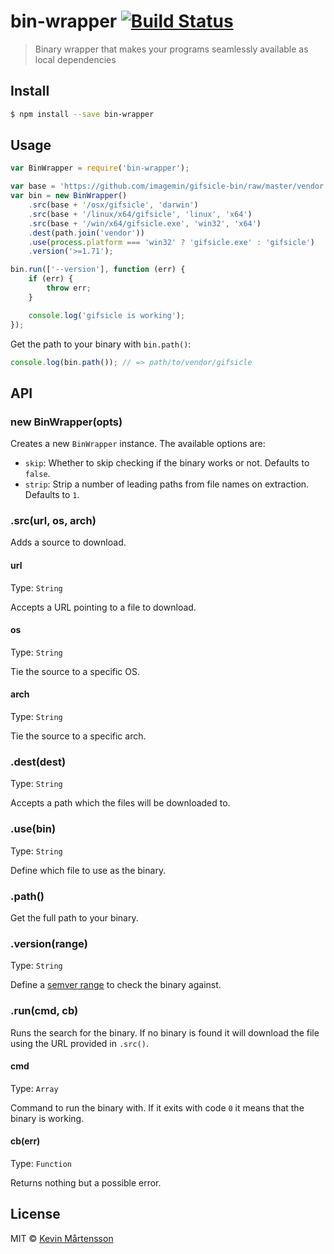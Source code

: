 # bin-wrapper [![Build Status](http://img.shields.io/travis/kevva/bin-wrapper.svg?style=flat)](https://travis-ci.org/kevva/bin-wrapper)

> Binary wrapper that makes your programs seamlessly available as local dependencies

## Install

```sh
$ npm install --save bin-wrapper
```

## Usage

```js
var BinWrapper = require('bin-wrapper');

var base = 'https://github.com/imagemin/gifsicle-bin/raw/master/vendor';
var bin = new BinWrapper()
	.src(base + '/osx/gifsicle', 'darwin')
	.src(base + '/linux/x64/gifsicle', 'linux', 'x64')
	.src(base + '/win/x64/gifsicle.exe', 'win32', 'x64')
	.dest(path.join('vendor'))
	.use(process.platform === 'win32' ? 'gifsicle.exe' : 'gifsicle')
	.version('>=1.71');

bin.run(['--version'], function (err) {
	if (err) {
		throw err;
	}

	console.log('gifsicle is working');
});
```

Get the path to your binary with `bin.path()`:

```js
console.log(bin.path()); // => path/to/vendor/gifsicle
```

## API

### new BinWrapper(opts)

Creates a new `BinWrapper` instance. The available options are:

* `skip`: Whether to skip checking if the binary works or not. Defaults to `false`.
* `strip`: Strip a number of leading paths from file names on extraction. Defaults to `1`.

### .src(url, os, arch)

Adds a source to download.

#### url

Type: `String`

Accepts a URL pointing to a file to download.

#### os

Type: `String`

Tie the source to a specific OS.

#### arch

Type: `String`

Tie the source to a specific arch.

### .dest(dest)

Type: `String`

Accepts a path which the files will be downloaded to.

### .use(bin)

Type: `String`

Define which file to use as the binary.

### .path()

Get the full path to your binary.

### .version(range)

Type: `String`

Define a [semver range](https://github.com/isaacs/node-semver#ranges) to check 
the binary against.

### .run(cmd, cb)

Runs the search for the binary. If no binary is found it will download the file 
using the URL provided in `.src()`.

#### cmd

Type: `Array`

Command to run the binary with. If it exits with code `0` it means that the 
binary is working.

#### cb(err)

Type: `Function`

Returns nothing but a possible error.

## License

MIT © [Kevin Mårtensson](http://kevinmartensson.com)
